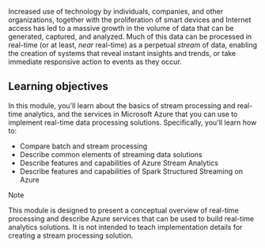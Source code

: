 
Increased use of technology by individuals, companies, and other organizations, together with the proliferation of smart devices and Internet access has led to a massive growth in the volume of data that can be generated, captured, and analyzed. Much of this data can be processed in real-time (or at least, *near* real-time) as a perpetual *stream* of data, enabling the creation of systems that reveal instant insights and trends, or take immediate responsive action to events as they occur.

## Learning objectives

In this module, you'll learn about the basics of stream processing and real-time analytics, and the services in Microsoft Azure that you can use to implement real-time data processing solutions. Specifically, you'll learn how to:

- Compare batch and stream processing
- Describe common elements of streaming data solutions
- Describe features and capabilities of Azure Stream Analytics
- Describe features and capabilities of Spark Structured Streaming on Azure

> [!NOTE]
> This module is designed to present a conceptual overview of real-time processing and describe Azure services that can be used to build real-time analytics solutions. It is not intended to teach implementation details for creating a stream processing solution.
